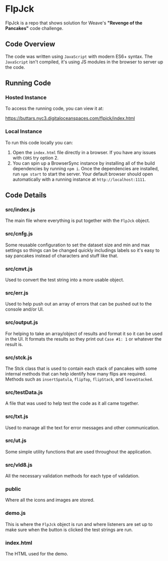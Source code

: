 # FlpJck

FlpJck is a repo that shows solution for Weave's __"Revenge of the Pancakes"__ code challenge.

## Code Overview

The code was written using `JavaScript` with modern ES6+ syntax.  The `JavaScript` isn't compiled, it's using JS modules in the browser to server up the code.

## Running Code

### Hosted Instance

To access the running code, you can view it at:

https://buttars.nyc3.digitaloceanspaces.com/flpjck/index.html

### Local Instance

To run this code locally you can:

1. Open the `index.html` file directly in a browser.  If you have any issues with `CORS` try option 2.
2. You can spin up a BrowserSync instance by installing all of the build dependencies by running `npm i`.  Once the dependencies are installed, run `npm start` to start the server.  Your default browser should open automatically with a running instance at `http://localhost:1111`.

## Code Details

### src/index.js

The main file where everything is put together with the `FlpJck` object.

### src/cnfg.js

Some reusable configuration to set the dataset size and min and max settings so things can be changed quickly includings labels so it's easy to say pancakes instead of characters and stuff like that.

### src/cnvt.js

Used to convert the test string into a more usable object.

### src/err.js

Used to help push out an array of errors that can be pushed out to the console and/or UI.

### src/output.js

For helping to take an array/object of results and format it so it can be used in the UI.  It formats the results so they print out `Case #1: 1` or whatever the result is.

### src/stck.js

The Stck class that is used to contain each stack of pancakes with some internal methods that can help identify how many flips are required.  Methods such as `insertSpatula`, `flipTop`, `flipStack`, and `leaveStacked`.

### src/testData.js

A file that was used to help test the code as it all came together.

### src/txt.js

Used to manage all the text for error messages and other communication.

### src/ut.js

Some simple utility functions that are used throughout the application.

### src/vld8.js

All the necessary validation methods for each type of validation.

### public

Where all the icons and images are stored.

### demo.js

This is where the `FlpJck` object is run and where listeners are set up to make sure when the button is clicked the test strings are run.

### index.html

The HTML used for the demo.
